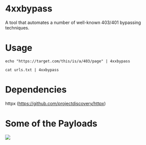 # 4xxbypass

A tool that automates a number of well-known 403/401 bypassing techniques. 

# Usage

`echo "https://target.com/this/is/a/403/page" | 4xxbypass`

`cat urls.txt | 4xxbypass`

# Dependencies

httpx (https://github.com/projectdiscovery/httpx)

# Some of the Payloads

![](https://i.imgur.com/RfwGwjS.png)

